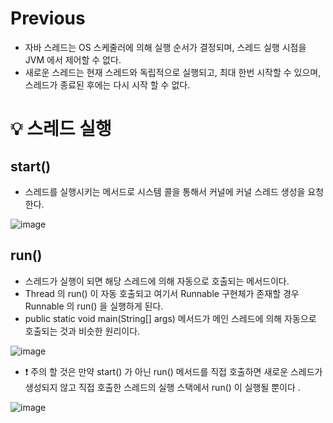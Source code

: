 # Previous

- 자바 스레드는 OS 스케줄러에 의해 실행 순서가 결정되며, 스레드 실행 시점을 JVM 에서 제어할 수 없다.
- 새로운 스레드는 현재 스레드와 독립적으로 실행되고, 최대 한번 시작할 수 있으며, 스레드가 종료된 후에는 다시 시작 할 수 없다.

# 💡 스레드 실행

## start()

- 스레드를 실행시키는 메서드로 시스템 콜을 통해서 커널에 커널 스레드 생성을 요청한다.

![image](https://github.com/shin-je-woo/TIL/assets/39439576/6fdf7ddd-f982-4060-aa43-00b20e057a07)

## run()

- 스레드가 실행이 되면 해당 스레드에 의해 자동으로 호출되는 메서드이다.
- Thread 의 run() 이 자동 호출되고 여기서 Runnable 구현체가 존재할 경우 Runnable 의 run() 을 실행하게 된다.
- public static void main(String[] args) 메서드가 메인 스레드에 의해 자동으로 호출되는 것과 비슷한 원리이다.

![image](https://github.com/shin-je-woo/TIL/assets/39439576/5a1d135f-0e4a-43fe-a8b8-670c1d89e0ff)

- ❗ 주의 할 것은 만약 start() 가 아닌 run() 메서드를 직접 호출하면 새로운 스레드가 생성되지 않고 직접 호출한 스레드의 실행 스택에서 run() 이 실행될 뿐이다 .

![image](https://github.com/shin-je-woo/TIL/assets/39439576/1d2683f9-b085-4e4f-bc61-b241a1b377da)
